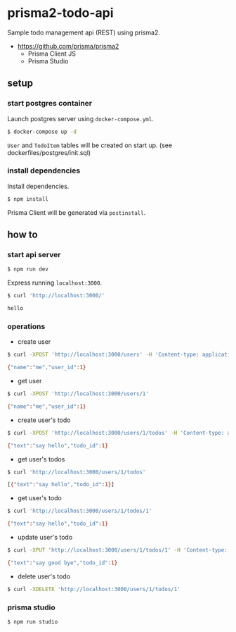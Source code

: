# prisma2-todo-api

Sample todo management api (REST) using prisma2.

- https://github.com/prisma/prisma2
  - Prisma Client JS
  - Prisma Studio

## setup

### start postgres container

Launch postgres server using `docker-compose.yml`.

```bash
$ docker-compose up -d
```

`User` and `TodoItem` tables will be created on start up. (see dockerfiles/postgres/init.sql)

### install dependencies

Install dependencies.

```bash
$ npm install
```

Prisma Client will be generated via `postinstall`.

## how to

### start api server

```bash
$ npm run dev
```

Express running `localhost:3000`.

```bash
$ curl 'http://localhost:3000/'

hello
```

### operations

- create user

```bash
$ curl -XPOST 'http://localhost:3000/users' -H 'Content-type: application/json' -d '{"name": "me"}'

{"name":"me","user_id":1}
```

- get user

```bash
$ curl -XPOST 'http://localhost:3000/users/1'

{"name":"me","user_id":1}
```

- create user's todo

```bash
$ curl -XPOST 'http://localhost:3000/users/1/todos' -H 'Content-type: application/json' -d '{"text": "say hello"}'

{"text":"say hello","todo_id":1}
```

- get user's todos

```bash
$ curl 'http://localhost:3000/users/1/todos'

[{"text":"say hello","todo_id":1}]
```

- get user's todo

```bash
$ curl 'http://localhost:3000/users/1/todos/1'

{"text":"say hello","todo_id":1}
```

- update user's todo

```bash
$ curl -XPUT 'http://localhost:3000/users/1/todos/1' -H 'Content-type: application/json' -d '{"text": "say good bye"}'

{"text":"say good bye","todo_id":1}
```

- delete user's todo

```bash
$ curl -XDELETE 'http://localhost:3000/users/1/todos/1'
```

### prisma studio

```bash
$ npm run studio
```
